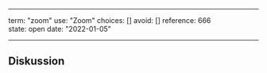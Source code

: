 
---
term:      "zoom"
use:       "Zoom"
choices:   []
avoid:     []
reference: 666        
state:     open
date:      "2022-01-05"

---

## Diskussion


